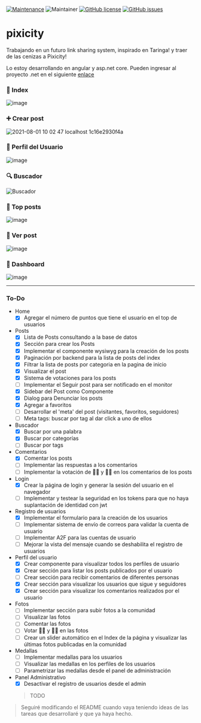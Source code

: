 [![Maintenance](https://img.shields.io/badge/Maintained%3F-yes-green.svg)](https://GitHub.com/Naereen/StrapDown.js/graphs/commit-activity)
![Maintainer](https://img.shields.io/badge/maintainer-NESTicle-blue)
[![GitHub license](https://img.shields.io/github/license/Naereen/StrapDown.js.svg)](https://github.com/Naereen/StrapDown.js/blob/master/LICENSE)
[![GitHub issues](https://img.shields.io/github/issues/NESTicle/pixicity.svg)](https://GitHub.com/NESTicle/pixicity/issues/)

# pixicity
Trabajando en un futuro link sharing system, inspirado en Taringa! y traer de las cenizas a Pixicity!

Lo estoy desarrollando en angular y asp.net core. Pueden ingresar al proyecto .net en el siguiente [enlace](https://github.com/NESTicle/pixicity-backend)

### 📄 Index
![image](https://user-images.githubusercontent.com/1715022/155399413-7b456b01-dec8-4315-a362-50ec25cae9f8.png)

### ➕ Crear post
![2021-08-01 10 02 47 localhost 1c16e2930f4a](https://user-images.githubusercontent.com/1715022/127775666-6b7a13a5-2a1e-442f-b1b0-4de0b46fe630.png)

### 🙂 Perfil del Usuario
![image](https://user-images.githubusercontent.com/1715022/152624812-ca59e10e-35b8-41bb-bb5d-bc3f8590a6c2.png)

### 🔍️ Buscador
![Buscador](https://user-images.githubusercontent.com/1715022/152900078-a5f5daf6-914c-45a0-96f6-ba04d653c13d.png)

### 🏅 Top posts
![image](https://user-images.githubusercontent.com/1715022/153098093-db1d3959-c795-48e4-9602-4b8672c25fa4.png)

### 👀 Ver post
![image](https://user-images.githubusercontent.com/1715022/151095244-3ef898ec-2b4e-4ea8-abe5-ff9fd27aa9dd.png)

### 🧮 Dashboard
![image](https://user-images.githubusercontent.com/1715022/137824467-cd826f59-0917-44c5-b12d-e6fac368c7f7.png)

----

### To-Do

  - Home
    - [x] Agregar el número de puntos que tiene el usuario en el top de usuarios

  - Posts 
    - [x] Lista de Posts consultando a la base de datos
    - [x] Sección para crear los Posts
    - [x] Implementar el componente wysiwyg para la creación de los posts
    - [x] Paginación por backend para la lista de posts del index
    - [x] Filtrar la lista de posts por categoria en la pagina de inicio
    - [x] Visualizar el post
    - [x] Sistema de votaciones para los posts
    - [ ] Implementar el Seguir post para ser notificado en el monitor
    - [x] Sidebar del Post como Componente
    - [x] Dialog para Denunciar los posts
    - [x] Agregar a favoritos
    - [ ] Desarrollar el 'meta' del post (visitantes, favoritos, seguidores)
    - [ ] Meta tags: buscar por tag al dar click a uno de ellos
    
  - Buscador
    - [x] Buscar por una palabra
    - [x] Buscar por categorías
    - [ ] Buscar por tags

  - Comentarios
    - [x] Comentar los posts
    - [ ] Implementar las respuestas a los comentarios
    - [ ] Implementar la votación de 👍🏼 y 👎🏼 en los comentarios de los posts

  - Login
    - [x] Crear la página de login y generar la sesión del usuario en el navegador
    - [ ] Implementar y testear la seguridad en los tokens para que no haya suplantación de identidad con jwt
 
  - Registro de usuarios
    - [x] Implementar el formulario para la creación de los usuarios
    - [ ] Implementar sistema de envío de correos para validar la cuenta de usuario
    - [ ] Implementar A2F para las cuentas de usuario
    - [ ] Mejorar la vista del mensaje cuando se deshabilita el registro de usuarios

  - Perfil del usuario
    - [x] Crear componente para visualizar todos los perfiles de usuario
    - [x] Crear sección para listar los posts publicados por el usuario
    - [ ] Crear sección para recibir comentarios de diferentes personas
    - [x] Crear sección para visualizar los usuarios que sigue y seguidores
    - [x] Crear sección para visualizar los comentarios realizados por el usuario
    
  - Fotos
    - [ ] Implementar sección para subir fotos a la comunidad
    - [ ] Visualizar las fotos
    - [ ] Comentar las fotos
    - [ ] Votar 👍🏼 y 👎🏼 en las fotos
    - [ ] Crear un slider automático en el Index de la página y visualizar las últimas fotos publicadas en la comunidad

  - Medallas
    - [ ] Implementar medallas para los usuarios
    - [ ] Visualizar las medallas en los perfiles de los usuarios
    - [ ] Parametrizar las medallas desde el panel de administración

  - Panel Administrativo
    - [x] Desactivar el registro de usuarios desde el admin
    > TODO

> Seguiré modificando el README cuando vaya teniendo ideas de las tareas que desarrollaré y que ya haya hecho.

